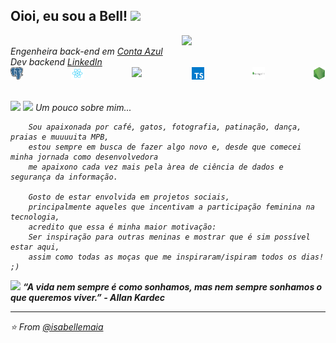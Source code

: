 <h2> Oioi, eu sou a Bell! <img src="https://media.giphy.com/media/mGcNjsfWAjY5AEZNw6/giphy.gif" width="50"></h2>
<img align='right' src="https://media.giphy.com/media/LHZyixOnHwDDy/giphy.gif" width="230">
<em><br>Engenheira back-end em <a href="https://ca.contaazul.com">Conta Azul</a>
<em><br>Dev backend <a href="https://www.linkedin.com/in/isabellemaia/">LinkedIn</a></br>
<div style="display:flex; justify-content: space-between;">
<img src="https://raw.githubusercontent.com/github/explore/80688e429a7d4ef2fca1e82350fe8e3517d3494d/topics/postgresql/postgresql.png" width="20px">
<img src="https://raw.githubusercontent.com/github/explore/80688e429a7d4ef2fca1e82350fe8e3517d3494d/topics/react/react.png" width="20px">
<img src="https://www.flaticon.com/br/icone-gratis/java_5968282" width="20px">
<img src="https://raw.githubusercontent.com/github/explore/80688e429a7d4ef2fca1e82350fe8e3517d3494d/topics/typescript/typescript.png" width="20px">
<img src=" https://raw.githubusercontent.com/github/explore/80688e429a7d4ef2fca1e82350fe8e3517d3494d/topics/mongodb/mongodb.png" width="20px">
<img src="https://raw.githubusercontent.com/github/explore/80688e429a7d4ef2fca1e82350fe8e3517d3494d/topics/nodejs/nodejs.png" width="20px">
</div>


</em>

<br>
<br>
<img src="https://i.pinimg.com/originals/9c/81/4e/9c814e1a6f168935573ad58da4b9c392.png" width="40">
<img src="https://media.giphy.com/media/VgCDAzcKvsR6OM0uWg/giphy.gif" width="50"> Um pouco sobre mim...  

```
    Sou apaixonada por café, gatos, fotografia, patinação, dança, praias e muuuuita MPB, 
    estou sempre em busca de fazer algo novo e, desde que comecei minha jornada como desenvolvedora
    me apaixono cada vez mais pela àrea de ciência de dados e segurança da informação.

    Gosto de estar envolvida em projetos sociais, 
    principalmente aqueles que incentivam a participação feminina na tecnologia, 
    acredito que essa é minha maior motivação:
    Ser inspiração para outras meninas e mostrar que é sim possível estar aqui, 
    assim como todas as moças que me inspiraram/ispiram todos os dias! ;)
```



<img src="https://media.giphy.com/media/LnQjpWaON8nhr21vNW/giphy.gif" width="60"> <em><b>“A vida nem sempre é como sonhamos, mas nem sempre sonhamos o que queremos viver.” - Allan Kardec</b>

---

⭐️ From [@isabellemaia](https://github.com/isabellemaia)
